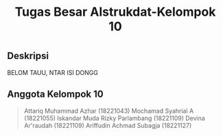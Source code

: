 <h1 align="center"> Tugas Besar Alstrukdat-Kelompok 10 <h1>

## Deskripsi 
BELOM TAUU, NTAR ISI DONGG

## Anggota Kelompok 10 
> Attariq Muhammad Azhar (18221043)
> Mochamad Syahrial A (18221055)
> Iskandar Muda Rizky Parlambang (18221109)
> Devina Ar'raudah (18221109)
> Ariffudin Achmad Subagja (18221127)
